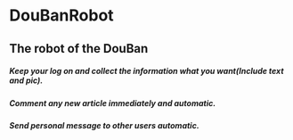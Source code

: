 # DouBanRobot
## The robot of the DouBan

##### Keep your log on and collect the information what you want(Include text and pic).

##### Comment any new article immediately and automatic.

##### Send personal message to other users automatic.
